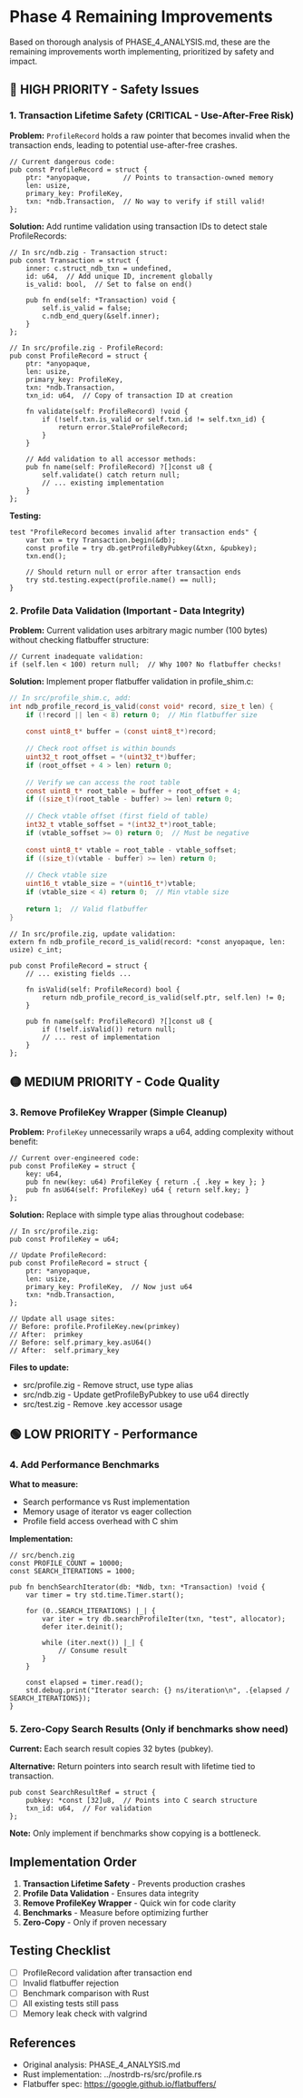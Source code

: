 # Phase 4 Remaining Improvements

Based on thorough analysis of PHASE_4_ANALYSIS.md, these are the remaining improvements worth implementing, prioritized by safety and impact.

## 🔴 HIGH PRIORITY - Safety Issues

### 1. Transaction Lifetime Safety (CRITICAL - Use-After-Free Risk)

**Problem:**
`ProfileRecord` holds a raw pointer that becomes invalid when the transaction ends, leading to potential use-after-free crashes.

```zig
// Current dangerous code:
pub const ProfileRecord = struct {
    ptr: *anyopaque,        // Points to transaction-owned memory
    len: usize,
    primary_key: ProfileKey,
    txn: *ndb.Transaction,  // No way to verify if still valid!
};
```

**Solution:**
Add runtime validation using transaction IDs to detect stale ProfileRecords:

```zig
// In src/ndb.zig - Transaction struct:
pub const Transaction = struct {
    inner: c.struct_ndb_txn = undefined,
    id: u64,  // Add unique ID, increment globally
    is_valid: bool,  // Set to false on end()
    
    pub fn end(self: *Transaction) void {
        self.is_valid = false;
        c.ndb_end_query(&self.inner);
    }
};

// In src/profile.zig - ProfileRecord:
pub const ProfileRecord = struct {
    ptr: *anyopaque,
    len: usize,
    primary_key: ProfileKey,
    txn: *ndb.Transaction,
    txn_id: u64,  // Copy of transaction ID at creation
    
    fn validate(self: ProfileRecord) !void {
        if (!self.txn.is_valid or self.txn.id != self.txn_id) {
            return error.StaleProfileRecord;
        }
    }
    
    // Add validation to all accessor methods:
    pub fn name(self: ProfileRecord) ?[]const u8 {
        self.validate() catch return null;
        // ... existing implementation
    }
};
```

**Testing:**
```zig
test "ProfileRecord becomes invalid after transaction ends" {
    var txn = try Transaction.begin(&db);
    const profile = try db.getProfileByPubkey(&txn, &pubkey);
    txn.end();
    
    // Should return null or error after transaction ends
    try std.testing.expect(profile.name() == null);
}
```

### 2. Profile Data Validation (Important - Data Integrity)

**Problem:**
Current validation uses arbitrary magic number (100 bytes) without checking flatbuffer structure:

```zig
// Current inadequate validation:
if (self.len < 100) return null;  // Why 100? No flatbuffer checks!
```

**Solution:**
Implement proper flatbuffer validation in profile_shim.c:

```c
// In src/profile_shim.c, add:
int ndb_profile_record_is_valid(const void* record, size_t len) {
    if (!record || len < 8) return 0;  // Min flatbuffer size
    
    const uint8_t* buffer = (const uint8_t*)record;
    
    // Check root offset is within bounds
    uint32_t root_offset = *(uint32_t*)buffer;
    if (root_offset + 4 > len) return 0;
    
    // Verify we can access the root table
    const uint8_t* root_table = buffer + root_offset + 4;
    if ((size_t)(root_table - buffer) >= len) return 0;
    
    // Check vtable offset (first field of table)
    int32_t vtable_soffset = *(int32_t*)root_table;
    if (vtable_soffset >= 0) return 0;  // Must be negative
    
    const uint8_t* vtable = root_table - vtable_soffset;
    if ((size_t)(vtable - buffer) >= len) return 0;
    
    // Check vtable size
    uint16_t vtable_size = *(uint16_t*)vtable;
    if (vtable_size < 4) return 0;  // Min vtable size
    
    return 1;  // Valid flatbuffer
}
```

```zig
// In src/profile.zig, update validation:
extern fn ndb_profile_record_is_valid(record: *const anyopaque, len: usize) c_int;

pub const ProfileRecord = struct {
    // ... existing fields ...
    
    fn isValid(self: ProfileRecord) bool {
        return ndb_profile_record_is_valid(self.ptr, self.len) != 0;
    }
    
    pub fn name(self: ProfileRecord) ?[]const u8 {
        if (!self.isValid()) return null;
        // ... rest of implementation
    }
};
```

## 🟡 MEDIUM PRIORITY - Code Quality

### 3. Remove ProfileKey Wrapper (Simple Cleanup)

**Problem:**
`ProfileKey` unnecessarily wraps a u64, adding complexity without benefit:

```zig
// Current over-engineered code:
pub const ProfileKey = struct {
    key: u64,
    pub fn new(key: u64) ProfileKey { return .{ .key = key }; }
    pub fn asU64(self: ProfileKey) u64 { return self.key; }
};
```

**Solution:**
Replace with simple type alias throughout codebase:

```zig
// In src/profile.zig:
pub const ProfileKey = u64;

// Update ProfileRecord:
pub const ProfileRecord = struct {
    ptr: *anyopaque,
    len: usize,
    primary_key: ProfileKey,  // Now just u64
    txn: *ndb.Transaction,
};

// Update all usage sites:
// Before: profile.ProfileKey.new(primkey)
// After:  primkey
// Before: self.primary_key.asU64()
// After:  self.primary_key
```

**Files to update:**
- src/profile.zig - Remove struct, use type alias
- src/ndb.zig - Update getProfileByPubkey to use u64 directly
- src/test.zig - Remove .key accessor usage

## 🟢 LOW PRIORITY - Performance

### 4. Add Performance Benchmarks

**What to measure:**
- Search performance vs Rust implementation
- Memory usage of iterator vs eager collection
- Profile field access overhead with C shim

**Implementation:**
```zig
// src/bench.zig
const PROFILE_COUNT = 10000;
const SEARCH_ITERATIONS = 1000;

pub fn benchSearchIterator(db: *Ndb, txn: *Transaction) !void {
    var timer = try std.time.Timer.start();
    
    for (0..SEARCH_ITERATIONS) |_| {
        var iter = try db.searchProfileIter(txn, "test", allocator);
        defer iter.deinit();
        
        while (iter.next()) |_| {
            // Consume result
        }
    }
    
    const elapsed = timer.read();
    std.debug.print("Iterator search: {} ns/iteration\n", .{elapsed / SEARCH_ITERATIONS});
}
```

### 5. Zero-Copy Search Results (Only if benchmarks show need)

**Current:**
Each search result copies 32 bytes (pubkey).

**Alternative:**
Return pointers into search result with lifetime tied to transaction.

```zig
pub const SearchResultRef = struct {
    pubkey: *const [32]u8,  // Points into C search structure
    txn_id: u64,  // For validation
};
```

**Note:** Only implement if benchmarks show copying is a bottleneck.

## Implementation Order

1. **Transaction Lifetime Safety** - Prevents production crashes
2. **Profile Data Validation** - Ensures data integrity  
3. **Remove ProfileKey Wrapper** - Quick win for code clarity
4. **Benchmarks** - Measure before optimizing further
5. **Zero-Copy** - Only if proven necessary

## Testing Checklist

- [ ] ProfileRecord validation after transaction end
- [ ] Invalid flatbuffer rejection
- [ ] Benchmark comparison with Rust
- [ ] All existing tests still pass
- [ ] Memory leak check with valgrind

## References

- Original analysis: PHASE_4_ANALYSIS.md
- Rust implementation: ../nostrdb-rs/src/profile.rs
- Flatbuffer spec: https://google.github.io/flatbuffers/